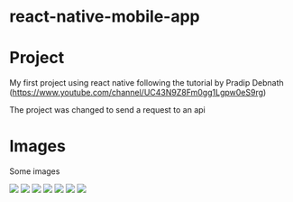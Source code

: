 # react-native-mobile-app

# Project

My first project using react native following the tutorial by Pradip Debnath (https://www.youtube.com/channel/UC43N9Z8Fm0gg1Lgpw0eS9rg)

The project was changed to send a request to an api

# Images

Some images

![](01.png)
![](02.png)
![](03.png)
![](04.png)
![](05.png)
![](06.png)
![](07.png)
